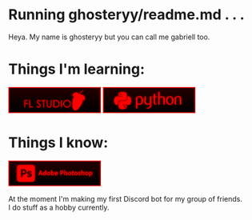 # Running ghosteryy/readme.md . . .

Heya. My name is ghosteryy but you can call me gabriell too.

# Things I'm learning:

<img src="https://raw.githubusercontent.com/ghosteryy/ghosteryy/main/fl.png" width="185" weight="52" />
<img src="https://raw.githubusercontent.com/ghosteryy/ghosteryy/main/python.png" width="185" weight="52" />

# Things I know:

<img src="https://raw.githubusercontent.com/ghosteryy/ghosteryy/main/photoshop.png" width="185" weight="52" />

At the moment I'm making my first Discord bot for my group of friends.</br>
I do stuff as a hobby currently.

<!--
**ghosteryy/ghosteryy** is a ✨ _special_ ✨ repository because its `README.md` (this file) appears on your GitHub profile.

Here are some ideas to get you started:

- 🔭 I’m currently working on ...
- 🌱 I’m currently learning ...
- 👯 I’m looking to collaborate on ...
- 🤔 I’m looking for help with ...
- 💬 Ask me about ...
- 📫 How to reach me: ...
- 😄 Pronouns: ...
- ⚡ Fun fact: ...
-->
